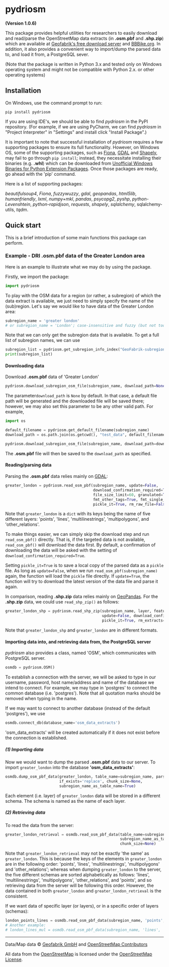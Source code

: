 # pydriosm

**(Version 1.0.6)**

This package provides helpful utilities for researchers to easily download and read/parse the OpenStreetMap data extracts (in **.osm.pbf** and **.shp.zip**) which are available at [Geofabrik's free download server](https://download.geofabrik.de/) and [BBBike.org](https://www.bbbike.org/). In addition, it also provides a convenient way to import/dump the parsed data to, and load it from, a PostgreSQL sever. 

(Note that the package is written in Python 3.x and tested only on Windows operating system and might not be compatible with Python 2.x. or other operating systems)



## Installation

On Windows, use the command prompt to run:

```
pip install pydriosm
```

If you are using IDE's, we should be able to find *pydriosm* in the PyPI repository. (For example, if we are using PyCharm, we can find *pydriosm* in "Project Interpreter" in "Settings" and install click "Install Package".)

It is important to note that successful installation of *pydriosm* requires a few supporting packages to ensure its full functionality. However, on Windows OS, some of the supporting packages, such as [Fiona](https://pypi.org/project/Fiona/), [GDAL](https://pypi.org/project/GDAL/) and [Shapely](https://pypi.org/project/Shapely/), may fail to go through `pip install`; instead, they necessitate installing their binaries (e.g. **.whl**) which can be downloaded from [Unofficial Windows Binaries for Python Extension Packages](https://www.lfd.uci.edu/~gohlke/pythonlibs/). Once those packages are ready, go ahead with the 'pip' command. 

Here is a list of supporting packages:

*beautifulsoup4*, *Fiona*, *fuzzywuzzy*, *gdal*, *geopandas*, *html5lib*, *humanfriendly*, *lxml*, *numpy+mkl*, *pandas*, *psycopg2*, *pyshp*, *python-Levenshtein*, *python-rapidjson*, *requests*, *shapely*, *sqlalchemy*, sqlalchemy-utils, *tqdm*. 



## Quick start

This is a brief introduction of some main functions this package can perform.

### Example - DRI .osm.pbf data of the Greater London area

Here is an example to illustrate what we may do by using the package. 

Firstly, we import the package: 

```python
import pydriosm
```

To play with the OSM data for a region (or rather, a subregion) of which the data extract is available, we just need to simply specify the name of the (sub)region. Let's say we would like to have data of the Greater London area:

```python
subregion_name = 'greater london'  
# or subregion_name = 'London'; case-insensitive and fuzzy (but not toooo... fuzzy)
```

Note that we can only get the subregion data that is available. To get a full list of subregion names, we can use

```python
subregion_list = pydriosm.get_subregion_info_index("GeoFabrik-subregion-name-list")
print(subregion_list)
```



#### Downloading data

Download **.osm.pbf** data of 'Greater London'

```python
pydriosm.download_subregion_osm_file(subregion_name, download_path=None)
```

The parameter`download_path` is `None` by default. In that case, a default file path will be generated and the downloaded file will be saved there; however, we may also set this parameter to be any other valid path. For example, 

```python
import os

default_filename = pydriosm.get_default_filename(subregion_name)
download_path = os.path.join(os.getcwd(), "test_data", default_filename)

pydriosm.download_subregion_osm_file(subregion_name, download_path=download_path)
```

The **.osm.pbf** file will then be saved to the `download_path` as specified.



#### Reading/parsing data

Parsing the **.osm.pbf** data relies mainly on [GDAL](https://pypi.org/project/GDAL/):

```python
greater_london = pydriosm.read_osm_pbf(subregion_name, update=False, 
                                       download_confirmation_required=True, 
                                       file_size_limit=60, granulated=True,
                                       fmt_other_tags=True, fmt_single_geom=True, fmt_multi_geom=True, 
                                       pickle_it=True, rm_raw_file=False)
```

Note that `greater_london` is a `dict` with its keys being the name of five different layers: 'points', 'lines', 'multilinestrings', 'multipolygons', and 'other_relations'.

To make things easier, we can simply skip the download step and run `read_osm_pbf()` directly. That is, if the targeted data is not available, `read_osm_pbf()` will download the data first. By default, a confirmation of downloading the data will be asked with the setting of `download_confirmation_required=True`. 

Setting `pickle_it=True` is to save a local copy of the parsed data as a `pickle` file. As long as `update=False`, when we run `read_osm_pbf(subregion_name)` again, the function will load the `pickle` file directly. If `update=True`, the function will try to download the latest version of the data file and parse it again.



In comparison, reading **.shp.zip** data relies mainly on [GeoPandas](http://geopandas.org/). For the **.shp.zip** data, we could use `read_shp_zip()` as follows:

```python
greater_london_shp = pydriosm.read_shp_zip(subregion_name, layer, feature=None, 
                                           update=False, download_confirmation_required=True, 
                                           pickle_it=True, rm_extracts=False)
```

Note that `greater_london_shp` and `greater_london` are in different formats. 



#### Importing data into, and retrieving data from, the PostgreSQL server

*pydriosm* also provides a class, named 'OSM', which communicates with PostgreSQL server. 

```python
osmdb = pydriosm.OSM()
```

To establish a connection with the server, we will be asked to type in our username, password, host name/address and name of the database we intend to connect. For example, we may type in 'postgres' to connect the common database (i.e. 'postgres'). Note that all quotation marks should be removed when typing in the name.

If we may want to connect to another database (instead of the default 'postgres'), we use

```python
osmdb.connect_db(database_name='osm_data_extracts')
```

'osm_data_extracts' will be created automatically if it does not exist before the connection is established.



##### (1) Importing data

Now we would want to dump the parsed **.osm.pbf** data to our server. To import `greater_london` into the database **'osm_data_extracts'**:

```python
osmdb.dump_osm_pbf_data(greater_london, table_name=subregion_name, parsed=True, 
                        if_exists='replace', chunk_size=None,
                        subregion_name_as_table_name=True)
```

Each element (i.e. layer) of `greater_london` data will be stored in a different schema. The schema is named as the name of each layer.

##### (2) Retrieving data

To read the data from the server:

```python
greater_london_retrieval = osmdb.read_osm_pbf_data(table_name=subregion_name, parsed=True, 
                                                   subregion_name_as_table_name=True,
                                                   chunk_size=None)
```

Note that `greater_london_retrieval` may not be exactly 'the same' as `greater_london`. This is because the keys of the elements in `greater_london` are in the following order: 'points', 'lines', 'multilinestrings', 'multipolygons' and 'other_relations'; whereas when dumping `greater_london` to the server, the five different schemas are sorted alphabetically as follows: 'lines', 'multilinestrings', 'multipolygons', 'other_relations', and 'points', and so retrieving data from the server will be following this order. However, the data contained in both `greater_london` and `greater_london_retrieval` is the consistent. 

If we want data of specific layer (or layers), or in a specific order of layers (schemas): 

```python
london_points_lines = osmdb.read_osm_pbf_data(subregion_name, 'points', 'lines')
# Another example:
# london_lines_mul = osmdb.read_osm_pbf_data(subregion_name, 'lines', 'multilinestrings')
```



---

Data/Map data © [Geofabrik GmbH](http://www.geofabrik.de/) and [OpenStreetMap Contributors](http://www.openstreetmap.org/) 

All data from the [OpenStreetMap](https://www.openstreetmap.org) is licensed under the [OpenStreetMap License](https://www.openstreetmap.org/copyright). 